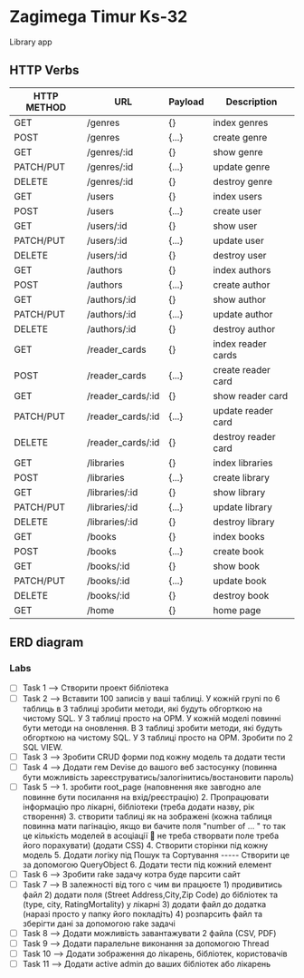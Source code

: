 # Zagimega Timur Ks-32
Library app


## HTTP Verbs
| HTTP METHOD | URL             | Payload | Description                  |
|-------------|-----------------|---------|------------------------------|
GET |/genres |{} |index genres
POST|/genres |{...} |create genre
GET |/genres/:id |{} |show genre
PATCH/PUT |/genres/:id |{...} |update genre
DELETE |/genres/:id|{} |destroy genre
GET |/users |{} |index users
POST|/users |{...} |create user
GET |/users/:id |{} |show user
PATCH/PUT |/users/:id |{...} |update user
DELETE |/users/:id |{} |destroy user
GET |/authors |{} |index authors
POST|/authors |{...} |create author
GET |/authors/:id|{} |show author
PATCH/PUT |/authors/:id|{...} |update author
DELETE |/authors/:id|{} |destroy author
GET |/reader_cards |{} |index reader cards
POST|/reader_cards |{...} |create reader card
GET |/reader_cards/:id|{} |show reader card
PATCH/PUT |/reader_cards/:id|{...}|update reader card
DELETE |/reader_cards/:id|{} |destroy reader card
GET |/libraries |{} |index libraries
POST|/libraries |{...} |create library
GET |/libraries/:id |{} |show library
PATCH/PUT |/libraries/:id|{...} |update library
DELETE |/libraries/:id |{} |destroy library
GET |/books |{} |index books
POST|/books |{...} |create book
GET |/books/:id |{} |show book
PATCH/PUT |/books/:id |{...} |update book
DELETE |/books/:id |{} |destroy book
GET |/home |{} |home page



## ERD diagram


### Labs

- [ ] Task 1 --> Створити проект бібліотека
- [ ] Task 2 --> Вставити 100 записів у ваші таблиці. У кожній групі по 6 таблиць в 3 таблиці зробити методи, які будуть обгорткою на чистому SQL. У 3 таблиці просто на ОРМ.
  У кожній моделі повинні бути методи на оновлення. В 3 таблиці зробити методи, які будуть обгорткою на чистому SQL. У 3 таблиці просто на ОРМ.
  Зробити по 2 SQL VIEW.
- [ ] Task 3 --> Зробити CRUD форми под кожну модель та додати тести
- [ ] Task 4 --> Додати гем Devise до вашого веб застосунку (повинна бути можливість зареєструватись/залогінитись/востановити пароль)
- [ ] Task 5 --> 1.  зробити root_page (наповнення яке завгодно але повинне бути посилання на  вхід/реєстрацію)
                 2. Пропрацювати інформацію про лікарні, бібліотеки (треба додати назву, рік створення)
                 3.  створити таблиці як на зображені (кожна таблиця повинна мати пагінацію,  якщо ви бачите поля "number of ... " то так це кількість моделей в асоціації 🙂 не треба створвати поле треба його порахувати) (додати CSS) 
                 4. Створити сторінки під кожну модель
                 5. Додати логіку під Пошук та Сортування ----- Створити це за допомогою QueryObject
                 6. Додати тести під кожний елемент
- [ ] Task 6 --> Зробити rake задачу котра буде парсити сайт 
- [ ] Task 7 --> В залежності від того с чим ви працюєте 
                 1) продивитись файл
                 2) додати поля (Street Address,City,Zip Code) до бібліотек та (type, city, RatingMortality) у лікарні
                 3) додати файл до додатка (наразі просто у папку його покладіть)
                 4) розпарсить файл та зберігти дані за допомогою rake задачі
- [ ] Task 8 --> Додати можливість завантажувати 2 файла (СSV, PDF)
- [ ] Task 9 --> Додати паралельне виконання за допомогою Thread
- [ ] Task 10 --> Додати зображення до лікарень, бібліотек, користовачів
- [ ] Task 11 --> Додати active admin до ваших бібліотек або лікарень
